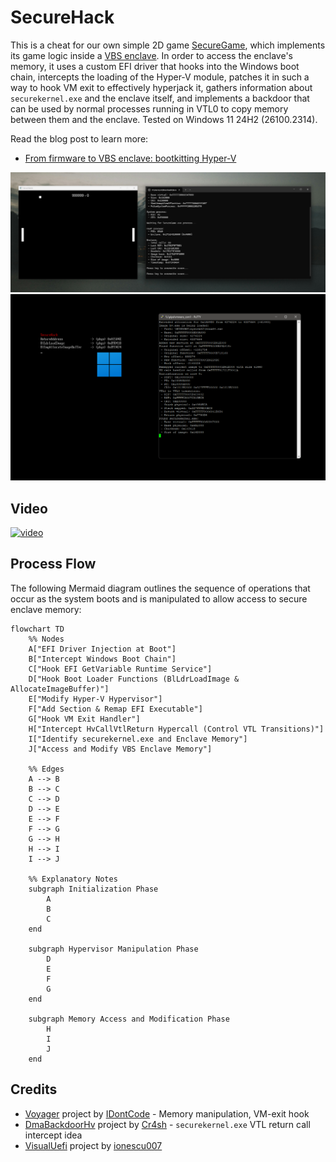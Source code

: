 # SecureHack

This is a cheat for our own simple 2D game [SecureGame](https://github.com/SamuelTulach/SecureGame), which implements its game logic inside a [VBS enclave](https://learn.microsoft.com/en-us/windows/win32/trusted-execution/vbs-enclaves). In order to access the enclave's memory, it uses a custom EFI driver that hooks into the Windows boot chain, intercepts the loading of the Hyper-V module, patches it in such a way to hook VM exit to effectively hyperjack it, gathers information about `securekernel.exe` and the enclave itself, and implements a backdoor that can be used by normal processes running in VTL0 to copy memory between them and the enclave. Tested on Windows 11 24H2 (26100.2314).

Read the blog post to learn more:  
- [From firmware to VBS enclave: bootkitting Hyper-V](http://tulach.cc/from-firmware-to-vbs-enclave-bootkitting-hyper-v/)

![score](/img/score.png)
![bootscreen](/img/boot_screen.png)

## Video
[![video](https://img.youtube.com/vi/YjLLs1zXq9E/0.jpg)](https://www.youtube.com/watch?v=YjLLs1zXq9E)

## Process Flow

The following Mermaid diagram outlines the sequence of operations that occur as the system boots and is manipulated to allow access to secure enclave memory:

```mermaid
flowchart TD
    %% Nodes
    A["EFI Driver Injection at Boot"]
    B["Intercept Windows Boot Chain"]
    C["Hook EFI GetVariable Runtime Service"]
    D["Hook Boot Loader Functions (BlLdrLoadImage & AllocateImageBuffer)"]
    E["Modify Hyper-V Hypervisor"]
    F["Add Section & Remap EFI Executable"]
    G["Hook VM Exit Handler"]
    H["Intercept HvCallVtlReturn Hypercall (Control VTL Transitions)"]
    I["Identify securekernel.exe and Enclave Memory"]
    J["Access and Modify VBS Enclave Memory"]

    %% Edges
    A --> B
    B --> C
    C --> D
    D --> E
    E --> F
    F --> G
    G --> H
    H --> I
    I --> J

    %% Explanatory Notes
    subgraph Initialization Phase
        A
        B
        C
    end

    subgraph Hypervisor Manipulation Phase
        D
        E
        F
        G
    end

    subgraph Memory Access and Modification Phase
        H
        I
        J
    end
```

## Credits
- [Voyager](https://blog.back.engineering/20/04/2021/) project by [IDontCode](https://blog.back.engineering/researchers/_xeroxz/) - Memory manipulation, VM-exit hook  
- [DmaBackdoorHv](https://github.com/Cr4sh/s6_pcie_microblaze/tree/master/python/payloads/DmaBackdoorHv) project by [Cr4sh](https://github.com/Cr4sh) - `securekernel.exe` VTL return call intercept idea  
- [VisualUefi](https://github.com/ionescu007/VisualUefi) project by [ionescu007](https://github.com/ionescu007)